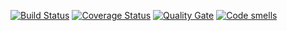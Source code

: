 [![Build Status](https://travis-ci.org/galminas/laba_1.svg?branch=master)](https://travis-ci.org/galminas/laba_1)
[![Coverage Status](https://coveralls.io/repos/galminas/laba_1/badge.svg?branch=master)](https://coveralls.io/github/galminas/laba_1?branch=master)
[![Quality Gate](https://sonarcloud.io/api/project_badges/measure?project=galminas_laba_1&metric=alert_status)](https://sonarcloud.io/dashboard?id=galminas_laba_1)
[![Code smells](https://sonarcloud.io/api/project_badges/measure?project=galminas_laba_1&metric=code_smells)](https://sonarcloud.io/dashboard?id=galminas_laba_1)
